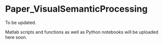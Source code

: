 # Paper_VisualSemanticProcessing

To be updated.

Matlab scripts and functions as well as Python notebooks will be uploaded here soon. 
